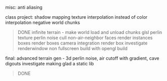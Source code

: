 misc:
anti aliasing


class project:
shadow mapping
texture interpolation instead of color interpolation
negative world chunks
> DONE
infinite terrain - make world load and unload chunks
glsl perlin texture
perlin noise
cull non-air-neighbor faces
render instances boxes
render boxes
camera integration
render box
investigate renderwindow non fullscreen
build with opengl
build


final:
advanced terrain gen - 3d perlin noise, air cutoff with gradient, cave digouts
investigate making glad a static lib
> DONE